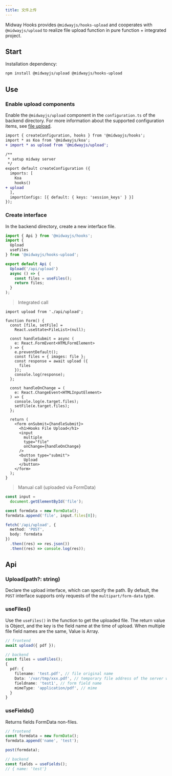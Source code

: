 ```yaml
---
title: 文件上传
---
```


Midway Hooks provides `@midwayjs/hooks-upload` and cooperates with `@midwayjs/upload` to realize file upload function in pure function + integrated project.

## Start

Installation dependency:

```bash
npm install @midwayjs/upload @midwayjs/hooks-upload
```

## Use

### Enable upload components

Enable the `@midwayjs/upload` component in the `configuration.ts` of the backend directory. For more information about the supported configuration items, see [file upload](/docs/extensions/upload).

```diff
import { createConfiguration, hooks } from '@midwayjs/hooks';
import * as Koa from '@midwayjs/koa';
+ import * as upload from '@midwayjs/upload';

/**
 * setup midway server
 */
export default createConfiguration ({
  imports: [
    Koa
    hooks()
+ upload
  ],
  importConfigs: [{ default: { keys: 'session_keys' } }]
});
```

### Create interface

In the backend directory, create a new interface file.

```ts
import { Api } from '@midwayjs/hooks';
import {
  Upload
  useFiles
} from '@midwayjs/hooks-upload';

export default Api (
  Upload('/api/upload')
  async () => {
    const files = useFiles();
    return files;
  }
);
```

> Integrated call

```tsx
import upload from './api/upload';

function Form() {
  const [file, setFile] =
    React.useState<FileList>(null);

  const handleSubmit = async (
    e: React.FormEvent<HTMLFormElement>
  ) => {
    e.preventDefault();
    const files = { images: file };
    const response = await upload ({
      files
    });
    console.log(response);
  };

  const handleOnChange = (
    e: React.ChangeEvent<HTMLInputElement>
  ) => {
    console.log(e.target.files);
    setFile(e.target.files);
  };

  return (
    <form onSubmit={handleSubmit}>
      <h1>Hooks File Upload</h1>
      <input
        multiple
        type="file"
        onChange={handleOnChange}
      />
      <button type="submit">
        Upload
      </button>
    </form>
  );
}
```

> Manual call (uploaded via FormData)

```ts
const input =
  document.getElementById('file');

const formdata = new FormData();
formdata.append('file', input.files[0]);

fetch('/api/upload', {
  method: 'POST',
  body: formdata
})
  .then((res) => res.json())
  .then((res) => console.log(res));
```

## Api

### Upload(path?: string)

Declare the upload interface, which can specify the path. By default, the `POST` interface supports only requests of the `multipart/form-data` type.

### useFiles()

Use the `useFiles()` in the function to get the uploaded file. The return value is Object, and the key is the field name at the time of upload. When multiple file field names are the same, Value is Array.

```ts
// frontend
await upload({ pdf });

// backend
const files = useFiles();
{
  pdf: {
    filename: 'test.pdf', // file original name
    Data: '/var/tmp/xxx.pdf', // temporary file address of the server when mode is file
    fieldname: 'test1', // form field name
    mimeType: 'application/pdf', // mime
  }
}
```

### useFields()

Returns fields FormData non-files.

```ts
// frontend
const formdata = new FormData();
formdata.append('name', 'test');

post(formdata);

// backend
const fields = useFields();
// { name: 'test'}
```
